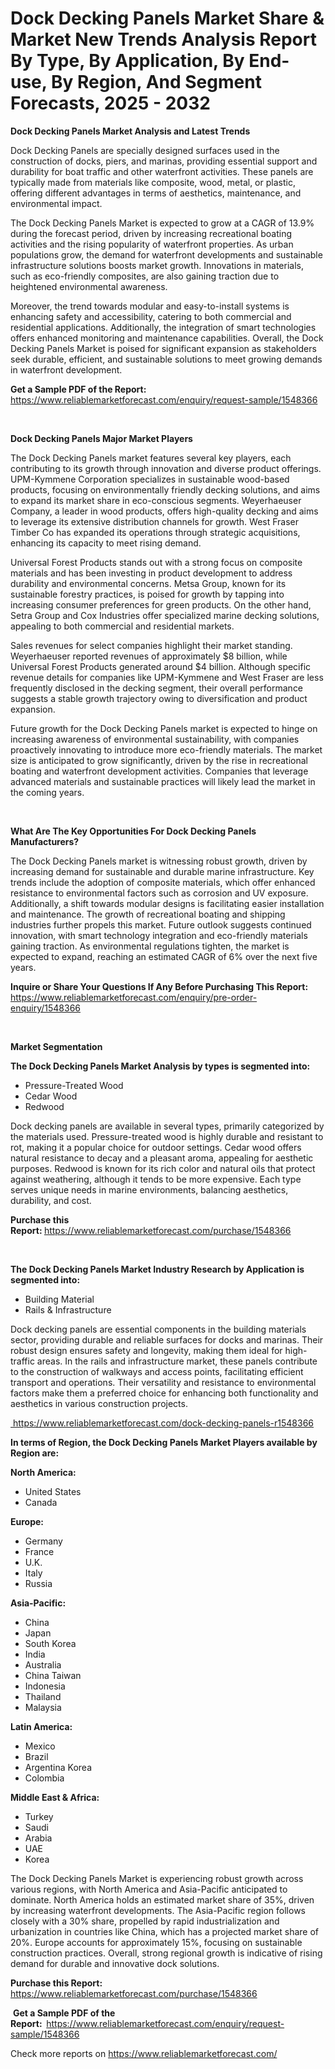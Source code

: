 <p><h1>Dock Decking Panels Market Share & Market New Trends Analysis Report By Type, By Application, By End-use, By Region, And Segment Forecasts, 2025 - 2032</h1></p><p><strong>Dock Decking Panels Market Analysis and Latest Trends</strong></p>
<p><p>Dock Decking Panels are specially designed surfaces used in the construction of docks, piers, and marinas, providing essential support and durability for boat traffic and other waterfront activities. These panels are typically made from materials like composite, wood, metal, or plastic, offering different advantages in terms of aesthetics, maintenance, and environmental impact. </p><p>The Dock Decking Panels Market is expected to grow at a CAGR of 13.9% during the forecast period, driven by increasing recreational boating activities and the rising popularity of waterfront properties. As urban populations grow, the demand for waterfront developments and sustainable infrastructure solutions boosts market growth. Innovations in materials, such as eco-friendly composites, are also gaining traction due to heightened environmental awareness.</p><p>Moreover, the trend towards modular and easy-to-install systems is enhancing safety and accessibility, catering to both commercial and residential applications. Additionally, the integration of smart technologies offers enhanced monitoring and maintenance capabilities. Overall, the Dock Decking Panels Market is poised for significant expansion as stakeholders seek durable, efficient, and sustainable solutions to meet growing demands in waterfront development.</p></p>
<p><strong>Get a Sample PDF of the Report:&nbsp;</strong> <a href="https://www.reliablemarketforecast.com/enquiry/request-sample/1548366?utm_campaign=3078&utm_medium=2&utm_source=Github&utm_content=ia&utm_term=01042025&utm_id=dock-decking-panels">https://www.reliablemarketforecast.com/enquiry/request-sample/1548366</a></p>
<p>&nbsp;</p>
<p><strong>Dock Decking Panels Major Market Players</strong></p>
<p><p>The Dock Decking Panels market features several key players, each contributing to its growth through innovation and diverse product offerings. UPM-Kymmene Corporation specializes in sustainable wood-based products, focusing on environmentally friendly decking solutions, and aims to expand its market share in eco-conscious segments. Weyerhaeuser Company, a leader in wood products, offers high-quality decking and aims to leverage its extensive distribution channels for growth. West Fraser Timber Co has expanded its operations through strategic acquisitions, enhancing its capacity to meet rising demand.</p><p>Universal Forest Products stands out with a strong focus on composite materials and has been investing in product development to address durability and environmental concerns. Metsa Group, known for its sustainable forestry practices, is poised for growth by tapping into increasing consumer preferences for green products. On the other hand, Setra Group and Cox Industries offer specialized marine decking solutions, appealing to both commercial and residential markets.</p><p>Sales revenues for select companies highlight their market standing. Weyerhaeuser reported revenues of approximately $8 billion, while Universal Forest Products generated around $4 billion. Although specific revenue details for companies like UPM-Kymmene and West Fraser are less frequently disclosed in the decking segment, their overall performance suggests a stable growth trajectory owing to diversification and product expansion.</p><p>Future growth for the Dock Decking Panels market is expected to hinge on increasing awareness of environmental sustainability, with companies proactively innovating to introduce more eco-friendly materials. The market size is anticipated to grow significantly, driven by the rise in recreational boating and waterfront development activities. Companies that leverage advanced materials and sustainable practices will likely lead the market in the coming years.</p></p>
<p>&nbsp;</p>
<p><strong>What Are The Key Opportunities For Dock Decking Panels Manufacturers?</strong></p>
<p><p>The Dock Decking Panels market is witnessing robust growth, driven by increasing demand for sustainable and durable marine infrastructure. Key trends include the adoption of composite materials, which offer enhanced resistance to environmental factors such as corrosion and UV exposure. Additionally, a shift towards modular designs is facilitating easier installation and maintenance. The growth of recreational boating and shipping industries further propels this market. Future outlook suggests continued innovation, with smart technology integration and eco-friendly materials gaining traction. As environmental regulations tighten, the market is expected to expand, reaching an estimated CAGR of 6% over the next five years.</p></p>
<p><strong>Inquire or Share Your Questions If Any Before Purchasing This Report:</strong> <a href="https://www.reliablemarketforecast.com/enquiry/pre-order-enquiry/1548366?utm_campaign=3078&utm_medium=2&utm_source=Github&utm_content=ia&utm_term=01042025&utm_id=dock-decking-panels">https://www.reliablemarketforecast.com/enquiry/pre-order-enquiry/1548366</a></p>
<p>&nbsp;</p>
<p><strong>Market Segmentation</strong></p>
<p><strong>The Dock Decking Panels Market Analysis by types is segmented into:</strong></p>
<p><ul><li>Pressure-Treated Wood</li><li>Cedar Wood</li><li>Redwood</li></ul></p>
<p><p>Dock decking panels are available in several types, primarily categorized by the materials used. Pressure-treated wood is highly durable and resistant to rot, making it a popular choice for outdoor settings. Cedar wood offers natural resistance to decay and a pleasant aroma, appealing for aesthetic purposes. Redwood is known for its rich color and natural oils that protect against weathering, although it tends to be more expensive. Each type serves unique needs in marine environments, balancing aesthetics, durability, and cost.</p></p>
<p><strong>Purchase this Report:&nbsp;</strong><a href="https://www.reliablemarketforecast.com/purchase/1548366?utm_campaign=3078&utm_medium=2&utm_source=Github&utm_content=ia&utm_term=01042025&utm_id=dock-decking-panels">https://www.reliablemarketforecast.com/purchase/1548366</a></p>
<p>&nbsp;</p>
<p><strong>The Dock Decking Panels Market Industry Research by Application is segmented into:</strong></p>
<p><ul><li>Building Material</li><li>Rails & Infrastructure</li></ul></p>
<p><p>Dock decking panels are essential components in the building materials sector, providing durable and reliable surfaces for docks and marinas. Their robust design ensures safety and longevity, making them ideal for high-traffic areas. In the rails and infrastructure market, these panels contribute to the construction of walkways and access points, facilitating efficient transport and operations. Their versatility and resistance to environmental factors make them a preferred choice for enhancing both functionality and aesthetics in various construction projects.</p></p>
<p><a href="https://www.reliablemarketforecast.com/dock-decking-panels-r1548366?utm_campaign=3078&utm_medium=2&utm_source=Github&utm_content=ia&utm_term=01042025&utm_id=dock-decking-panels">&nbsp;https://www.reliablemarketforecast.com/dock-decking-panels-r1548366</a></p>
<p><strong>In terms of Region, the Dock Decking Panels Market Players available by Region are:</strong></p>
<p>
    <p> <strong> North America: </strong>
        <ul>
            <li>United States</li>
            <li>Canada</li>
        </ul>
        </p> 
    <p> <strong> Europe: </strong>
        <ul>
            <li>Germany</li>
            <li>France</li>
            <li>U.K.</li>
            <li>Italy</li>
            <li>Russia</li>
        </ul>
        </p> 
    <p> <strong> Asia-Pacific: </strong>
        <ul>
            <li>China</li>
            <li>Japan</li>
            <li>South Korea</li>
            <li>India</li>
            <li>Australia</li>
            <li>China Taiwan</li>
            <li>Indonesia</li>
            <li>Thailand</li>
            <li>Malaysia</li>
        </ul>
        </p> 
    <p> <strong> Latin America: </strong>
        <ul>
            <li>Mexico</li>
            <li>Brazil</li>
            <li>Argentina Korea</li>
            <li>Colombia</li>
        </ul>
        </p> 
    <p> <strong> Middle East & Africa: </strong>
        <ul>
            <li>Turkey</li>
            <li>Saudi</li>
            <li>Arabia</li>
            <li>UAE</li>
            <li>Korea</li>
        </ul>
    </p>
    </p>
<p><p>The Dock Decking Panels Market is experiencing robust growth across various regions, with North America and Asia-Pacific anticipated to dominate. North America holds an estimated market share of 35%, driven by increasing waterfront developments. The Asia-Pacific region follows closely with a 30% share, propelled by rapid industrialization and urbanization in countries like China, which has a projected market share of 20%. Europe accounts for approximately 15%, focusing on sustainable construction practices. Overall, strong regional growth is indicative of rising demand for durable and innovative dock solutions.</p></p>
<p><strong>Purchase this Report: </strong><a href="https://www.reliablemarketforecast.com/purchase/1548366?utm_campaign=3078&utm_medium=2&utm_source=Github&utm_content=ia&utm_term=01042025&utm_id=dock-decking-panels">https://www.reliablemarketforecast.com/purchase/1548366</a></p>
<p>&nbsp;<strong>Get a Sample PDF of the Report:&nbsp;&nbsp;</strong><a href="https://www.reliablemarketforecast.com/enquiry/request-sample/1548366?utm_campaign=3078&utm_medium=2&utm_source=Github&utm_content=ia&utm_term=01042025&utm_id=dock-decking-panels">https://www.reliablemarketforecast.com/enquiry/request-sample/1548366</a></p>
<p><strong></strong></p>
<p>Check more reports on <a href="https://www.reliablemarketforecast.com/?utm_campaign=3078&utm_medium=2&utm_source=Github&utm_content=ia&utm_term=01042025&utm_id=dock-decking-panels">https://www.reliablemarketforecast.com/</a></p>